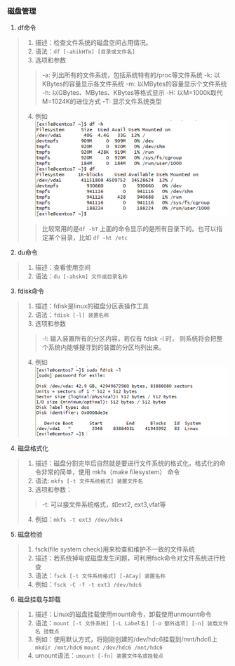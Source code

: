 ### 磁盘管理
1. df命令
> 1. 描述：检查文件系统的磁盘空间占用情况。
> 2. 语法：`df [-ahikHTm] [目录或文件名]`
> 3. 选项和参数
>> -a: 列出所有的文件系统，包括系统特有的/proc等文件系统
>> -k: 以KBytes的容量显示各文件系统
>> -m: 以MBytes的容量显示个文件系统
>> -h: 以GBytes、MBytes、KBytes等格式显示
>> -H: 以M=1000k取代M=1024K的进位方式
>> -T: 显示文件系统类型
> 4. 例如
    ![df](./img/df.png "df")
>> 比较常用的是`df -hT`
>> 上面的命令显示的是所有目录下的。也可以指定某个目录，比如
   `df -ht /etc`

2. du命令
> 1. 描述：查看使用空间
> 2. 语法：`du [-ahskm] 文件或目录名称`

3. fdisk命令
> 1. 描述：fdisk是linux的磁盘分区表操作工具
> 2. 语法：`fdisk [-l] 装置名称`
> 3. 选项和参数
>> -l: 输入装置所有的分区内容，若仅有 fdisk -l 时， 则系统将会把整个系统内能够搜寻到的装置的分区均列出来。
> 4. 例如
    ![fdisk -l](./img/fdisk.png "fdisk -l")

4. 磁盘格式化
> 1. 描述：磁盘分割完毕后自然就是要进行文件系统的格式化，格式化的命令非常的简单，使用 mkfs（make filesystem） 命令
> 2. 语法: `mkfs [-t 文件系统格式] 装置文件名`
> 3. 选项和参数：
> > -t: 可以接文件系统格式，如ext2, ext3,vfat等
>
> 4. 例如：`mkfs -t ext3 /dev/hdc4`

5. 磁盘检验
> 1. fsck(file system check)用来检查和维护不一致的文件系统
> 2. 描述：若系统掉电或磁盘发生问题，可利用fsck命令对文件系统进行检查
> 3. 语法：`fsck [-t 文件系统格式] [-ACay] 装置名称`
> 4. 例如：`fsck -C -f -t ext3 /dev/hdc6`

6. 磁盘挂载与卸载
> 1. 描述：Linux的磁盘挂载使用mount命令，卸载使用unmount命令
> 2. 语法：`mount [-t 文件系统] [-L Label名] [-o 额外选项] [-n] 装载文件名 挂载点`
> 3. 例如：使用默认方式，将刚刚创建的/dev/hdc6挂载到/mnt/hdc6上
    `mkdir /mnt/hdc6`
    `mount /dev/hdc6 /mnt/hdc6`
> 4. umount语法：`umount [-fn] 装置文件名或挂载点`
